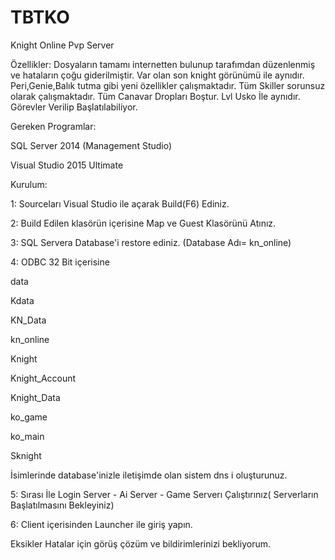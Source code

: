 # TBTKO
Knight Online Pvp Server

Özellikler:
Dosyaların tamamı internetten bulunup tarafımdan düzenlenmiş ve hataların çoğu giderilmiştir.
Var olan son knight görünümü ile aynıdır.
Peri,Genie,Balık tutma gibi yeni özellikler çalışmaktadır.
Tüm Skiller sorunsuz olarak çalışmaktadır.
Tüm Canavar Dropları Boştur.
Lvl Usko İle aynıdır.
Görevler Verilip Başlatılabiliyor.


Gereken Programlar:

SQL Server 2014 (Management Studio) 

Visual Studio 2015 Ultimate

Kurulum:

1: Sourceları Visual Studio ile açarak Build(F6) Ediniz. 

2: Build Edilen klasörün içerisine Map ve Guest Klasörünü Atınız.

3: SQL Servera Database'i restore ediniz. (Database Adı= kn_online)

4: ODBC 32 Bit içerisine 


data

Kdata

KN_Data

kn_online

Knight

Knight_Account

Knight_Data

ko_game

ko_main

Sknight


İsimlerinde database'inizle iletişimde olan sistem dns i oluşturunuz.


5: Sırası İle Login Server - Ai Server - Game Serverı Çalıştırınız( Serverların Başlatılmasını Bekleyiniz)


6: Client içerisinden Launcher ile giriş yapın.


Eksikler Hatalar için görüş çözüm ve bildirimlerinizi bekliyorum.

